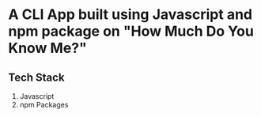 # A CLI App built using Javascript and npm package on "How Much Do You Know Me?"


## Tech Stack

1. Javascript
2. npm Packages
